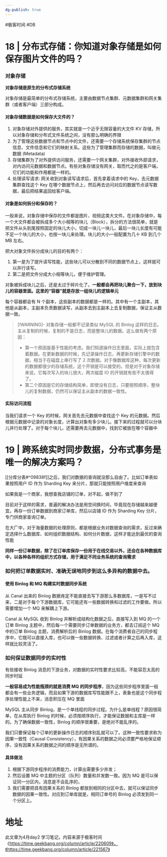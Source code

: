 ```yaml
---
dg-publish: true
---
```


#极客时间 #DB 

# 18 | 分布式存储：你知道对象存储是如何保存图片文件的吗？

### 对象存储

**对象存储是原生的分布式存储系统**

对象存储是最简单的分布式存储系统，主要由数据节点集群、元数据集群和网关集群（或者客户端）三部分构成。

#### 对象存储数据是如何保存大文件的？

1. 对象存储对外提供的服务，其实就是一个近乎无限容量的大文件 KV 存储，所以对象存储和分布式文件系统之间，没有那么明确的界限
2. 为了管理这些数据节点和节点中的文件，还需要一个存储系统保存集群的节点信息、文件信息和它们的映射关系。这些为了管理集群而存储的数据，叫做元数据 (Metadata)
3. 存储集群为了对外提供访问服务，还需要一个网关集群，对外接收外部请求，对内访问元数据和数据节点。有些对象存储没有网关，取而代之的是客户端，它们的功能和作用都是一样的。
4. 处理读写请求: 网关收到对象读写请求后，首先拿着请求中的 Key，去元数据集群查找这个 Key 在哪个数据节点上，然后再去访问对应的数据节点读写数据，最后把结果返回给客户端。

#### 对象是如何拆分和保存的？

一般来说，对象存储中保存的文件都是图片、视频这类大文件。在对象存储中，每一个大文件都会被拆成多个大小相等的块儿（Block），拆分的方法很简单，就是把文件从头到尾按照固定的块儿大小，切成一块儿一块儿，最后一块儿长度有可能不足一个块儿的大小，也按一块儿来处理。块儿的大小一般配置为几十 KB 到几个 MB 左右。

把大对象文件拆分成块儿的目的有两个：
1. 第一是为了提升读写性能，这些块儿可以分散到不同的数据节点上，这样就可以并行读写。
2. 第二是把文件分成大小相等块儿，便于维护管理。

对象被拆成块儿之后，还是太过于碎片化了。**一般都会再把块儿聚合一下，放到块儿的容器里面。这里的“容器”就是存放一组块儿的逻辑单元**

每个容器都会有 N 个副本，这些副本的数据都是一样的。其中有一个主副本，其他是从副本，主副本负责数据读写，从副本去到主副本上去复制数据，保证主从数据一致。

> [!WARNING]- 对象存储一般都不记录类似 MySQL 的 Binlog 这样的日志。主从复制的时候，复制的不是日志，而是整块儿的数据。这么做有两个原因：
> + 第一个原因是基于性能的考虑。我们知道操作日志里面，实际上就包含着数据。在更新数据的时候，先记录操作日志，再更新存储引擎中的数据，相当于在磁盘上串行写了 2 次数据。对于像数据库这种，每次更新的数据都很少的存储系统，这个开销是可以接受的。但是对于对象存储来说，它每次写入的块儿很大，两次磁盘 IO 的开销就有些不太值得了。
> + 第二个原因是它的存储结构简单，即使没有日志，只要按照顺序，整块儿的复制数据，仍然可以保证主从副本的数据一致性。


#### 实际访问流程

当我们请求一个 Key 的时候，网关首先去元数据中查找这个 Key 的元数据。然后根据元数据中记录的对象长度，计算出对象有多少块儿。接下来的过程就可以分块儿并行处理了。对于每个块儿，还需要再去元数据中，找到它被放在哪个容器中

# 19 | 跨系统实时同步数据，分布式事务是唯一的解决方案吗？

[[分库分表#^09838f]]之后，我们对数据的查询就没那么自由了。比如订单表如果按照用户 ID 作为 Sharding Key 来分片，那就只能按照用户维度来查询

如果我是一个商家，我想查我店铺的订单，对不起，做不到了

目前对于这样的需求，普遍的解决办法是用空间换时间，毕竟现在存储越来越便宜。再存一份订单数据到商家订单库，然后以店铺 ID 作为 Sharding Key 分片，专门供商家查询订单。

在大厂中，对于海量数据的处理原则，都是根据业务对数据查询的需求，反过来确定选择什么数据库、如何组织数据结构、如何分片数据，这样才能达到最优的查询性能

**同样一份订单数据，除了在订单库保存一份用于在线交易以外，还会在各种数据库中，以各种各样的组织方式存储，用于满足不同业务系统的查询需求**

### 如何把订单数据实时、准确无误地同步到这么多异构的数据中去。

#### 使用 Binlog 和 MQ 构建实时数据同步系统

从 Canal 出来的 Binlog 数据肯定不能直接去写下游那么多数据库，一是写不过来，二是对于每个下游数据库，它可能还有一些数据转换和过滤的工作要做。所以需要增加一个 MQ 来解耦上下游。

Canal 从 MySQL 收到 Binlog 并解析成结构化数据之后，直接写入到 MQ 的一个订单 Binlog 主题中，然后每一个需要同步订单数据的业务方，都去订阅这个 MQ 中的订单 Binlog 主题，消费解析后的 Binlog 数据。在每个消费者自己的同步程序中，它既可以直接入库，也可以做一些数据转换、过滤或者计算之后再入库，这样就比较灵活了。

### 如何保证数据同步的实时性

有些接收 Binlog 消息的下游业务，对数据的实时性要求比较高，不能容忍太高的同步时延

**一般容易成为性能瓶颈的就是消费 MQ 的同步程序**，因为这些同步程序里面一般都会有一些业务逻辑，而且如果下游的数据库写性能跟不上，表象也是这个同步程序处理性能上不来，消息积压在 MQ 里面

MySQL 主从同步 Binlog，是一个单线程的同步过程。为什么是单线程？原因很简单，在从库执行 Binlog 的时候，必须按顺序执行，才能保证数据和主库是一样的。为了确保数据一致性，Binlog 的顺序很重要，是绝对不能乱序的。

我们只要保证每个订单的更新操作日志的顺序别乱就可以了。这种一致性要求称为因果一致性（Causal Consistency），有因果关系的数据之间必须要严格地保证顺序，没有因果关系的数据之间的顺序是无所谓的。

#### 具体做法

1. 根据下游同步程序的消费能力，计算出需要多少并发；
2. 然后设置 MQ 中主题的分区（队列）数量和并发数一致。因为 MQ 是可以保证同一分区内，消息是不会乱序的，
3. 我们需要把具有因果关系的 Binlog 都放到相同的分区中去，就可以保证同步数据的因果一致性。对应到订单库就是，相同订单号的 Binlog 必须发到同一个分区上。

# 地址

此文章为4月day2 学习笔记，内容来源于极客时间《https://time.geekbang.org/column/article/220609》，《https://time.geekbang.org/column/article/221567》
